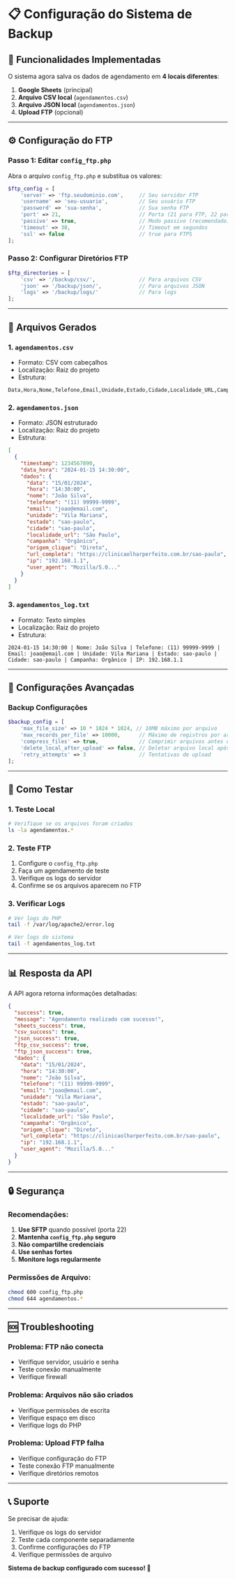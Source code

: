 # 📋 Configuração do Sistema de Backup

## 🎯 **Funcionalidades Implementadas**

O sistema agora salva os dados de agendamento em **4 locais diferentes**:

1. **Google Sheets** (principal)
2. **Arquivo CSV local** (`agendamentos.csv`)
3. **Arquivo JSON local** (`agendamentos.json`)
4. **Upload FTP** (opcional)

---

## ⚙️ **Configuração do FTP**

### **Passo 1: Editar `config_ftp.php`**

Abra o arquivo `config_ftp.php` e substitua os valores:

```php
$ftp_config = [
    'server' => 'ftp.seudominio.com',     // Seu servidor FTP
    'username' => 'seu-usuario',          // Seu usuário FTP
    'password' => 'sua-senha',            // Sua senha FTP
    'port' => 21,                         // Porta (21 para FTP, 22 para SFTP)
    'passive' => true,                    // Modo passivo (recomendado)
    'timeout' => 30,                      // Timeout em segundos
    'ssl' => false                        // true para FTPS
];
```

### **Passo 2: Configurar Diretórios FTP**

```php
$ftp_directories = [
    'csv' => '/backup/csv/',              // Para arquivos CSV
    'json' => '/backup/json/',            // Para arquivos JSON
    'logs' => '/backup/logs/'             // Para logs
];
```

---

## 📁 **Arquivos Gerados**

### **1. `agendamentos.csv`**
- Formato: CSV com cabeçalhos
- Localização: Raiz do projeto
- Estrutura:
```csv
Data,Hora,Nome,Telefone,Email,Unidade,Estado,Cidade,Localidade_URL,Campanha,Origem_Clique,URL_Completa,IP,User_Agent
```

### **2. `agendamentos.json`**
- Formato: JSON estruturado
- Localização: Raiz do projeto
- Estrutura:
```json
[
  {
    "timestamp": 1234567890,
    "data_hora": "2024-01-15 14:30:00",
    "dados": {
      "data": "15/01/2024",
      "hora": "14:30:00",
      "nome": "João Silva",
      "telefone": "(11) 99999-9999",
      "email": "joao@email.com",
      "unidade": "Vila Mariana",
      "estado": "sao-paulo",
      "cidade": "sao-paulo",
      "localidade_url": "São Paulo",
      "campanha": "Orgânico",
      "origem_clique": "Direto",
      "url_completa": "https://clinicaolharperfeito.com.br/sao-paulo",
      "ip": "192.168.1.1",
      "user_agent": "Mozilla/5.0..."
    }
  }
]
```

### **3. `agendamentos_log.txt`**
- Formato: Texto simples
- Localização: Raiz do projeto
- Estrutura:
```
2024-01-15 14:30:00 | Nome: João Silva | Telefone: (11) 99999-9999 | Email: joao@email.com | Unidade: Vila Mariana | Estado: sao-paulo | Cidade: sao-paulo | Campanha: Orgânico | IP: 192.168.1.1
```

---

## 🔧 **Configurações Avançadas**

### **Backup Configurações**
```php
$backup_config = [
    'max_file_size' => 10 * 1024 * 1024, // 10MB máximo por arquivo
    'max_records_per_file' => 10000,      // Máximo de registros por arquivo
    'compress_files' => true,             // Comprimir arquivos antes do upload
    'delete_local_after_upload' => false, // Deletar arquivo local após upload
    'retry_attempts' => 3                 // Tentativas de upload
];
```

---

## 🚀 **Como Testar**

### **1. Teste Local**
```bash
# Verifique se os arquivos foram criados
ls -la agendamentos.*
```

### **2. Teste FTP**
1. Configure o `config_ftp.php`
2. Faça um agendamento de teste
3. Verifique os logs do servidor
4. Confirme se os arquivos aparecem no FTP

### **3. Verificar Logs**
```bash
# Ver logs do PHP
tail -f /var/log/apache2/error.log

# Ver logs do sistema
tail -f agendamentos_log.txt
```

---

## 📊 **Resposta da API**

A API agora retorna informações detalhadas:

```json
{
  "success": true,
  "message": "Agendamento realizado com sucesso!",
  "sheets_success": true,
  "csv_success": true,
  "json_success": true,
  "ftp_csv_success": true,
  "ftp_json_success": true,
  "dados": {
    "data": "15/01/2024",
    "hora": "14:30:00",
    "nome": "João Silva",
    "telefone": "(11) 99999-9999",
    "email": "joao@email.com",
    "unidade": "Vila Mariana",
    "estado": "sao-paulo",
    "cidade": "sao-paulo",
    "localidade_url": "São Paulo",
    "campanha": "Orgânico",
    "origem_clique": "Direto",
    "url_completa": "https://clinicaolharperfeito.com.br/sao-paulo",
    "ip": "192.168.1.1",
    "user_agent": "Mozilla/5.0..."
  }
}
```

---

## 🔒 **Segurança**

### **Recomendações:**
1. **Use SFTP** quando possível (porta 22)
2. **Mantenha `config_ftp.php` seguro**
3. **Não compartilhe credenciais**
4. **Use senhas fortes**
5. **Monitore logs regularmente**

### **Permissões de Arquivo:**
```bash
chmod 600 config_ftp.php
chmod 644 agendamentos.*
```

---

## 🆘 **Troubleshooting**

### **Problema: FTP não conecta**
- Verifique servidor, usuário e senha
- Teste conexão manualmente
- Verifique firewall

### **Problema: Arquivos não são criados**
- Verifique permissões de escrita
- Verifique espaço em disco
- Verifique logs do PHP

### **Problema: Upload FTP falha**
- Verifique configuração do FTP
- Teste conexão FTP manualmente
- Verifique diretórios remotos

---

## 📞 **Suporte**

Se precisar de ajuda:
1. Verifique os logs do servidor
2. Teste cada componente separadamente
3. Confirme configurações do FTP
4. Verifique permissões de arquivo

**Sistema de backup configurado com sucesso! 🎉** 